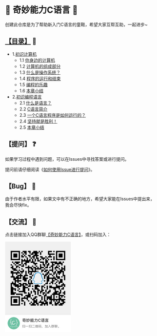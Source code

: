 # :star2: 奇妙能力C语言 :star2:

创建此仓库是为了帮助新入门C语言的童鞋，希望大家互帮互助，一起进步~

## [【目录】](./zh/preface.md) :notebook:

- 1.[初识计算机](./zh/01.0.md)
  - 1.1 [你身边的计算机](./zh/01.1.md)
  - 1.2 [计算机的组成部分](./zh/01.2.md)
  - 1.3 [什么是操作系统？](./zh/01.3.md)
  - 1.4 [程序的运行和结束](./zh/01.4.md)
  - 1.5 [编程的乐趣](./zh/01.5.md)
  - 1.6 [本章小结](./zh/01.6.md)
- 2.[初识编程语言](./zh/02.0.md)
  - 2.1 [什么是语言？](./zh/02.1.md)
  - 2.2 [C语言简介](./zh/02.2.md)
  - 2.3 [一个C语言程序是如何运行的？](./zh/02.3.md)
  - 2.4 [坚持就是胜利！](./zh/02.4.md)
  - 2.5 [本章小结](./zh/02.5.md)

## 【提问】 :question:

如果学习过程中遇到问题，可以在Issues中寻找答案或进行提问。

提问前请仔细阅读《[如何使用Issue进行提问](./AskQuestion.md)》。

## 【Bug】 :bug:

由于作者水平有限，如果文中有不正确的地方，希望大家能在Issues中提出来，我会尽快fix。

## 【交流】 :raising_hand:

点击链接加入QQ群聊[【奇妙能力C语言】](https://jq.qq.com/?_wv=1027&k=5GHrfR3)，或扫码加入：

![qrcode](./images/qrcode/qrcode.png)